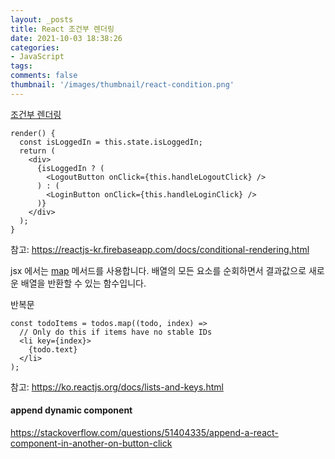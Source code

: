 ```yaml
---
layout: _posts
title: React 조건부 렌더링
date: 2021-10-03 18:38:26
categories:
- JavaScript
tags:
comments: false
thumbnail: '/images/thumbnail/react-condition.png'
---
```


[조건부 렌더링](https://ko.reactjs.org/docs/conditional-rendering.html)

```
render() {
  const isLoggedIn = this.state.isLoggedIn;
  return (
    <div>
      {isLoggedIn ? (
        <LogoutButton onClick={this.handleLogoutClick} />
      ) : (
        <LoginButton onClick={this.handleLoginClick} />
      )}
    </div>
  );
}
```

참고: https://reactjs-kr.firebaseapp.com/docs/conditional-rendering.html

jsx 에서는 [map](https://developer.mozilla.org/ko/docs/Web/JavaScript/Reference/Global_Objects/Array/map) 메서드를 사용합니다. 배열의 모든 요소를 순회하면서 결과값으로 새로운 배열을 반환할 수 있는 함수입니다.

반복문

```
const todoItems = todos.map((todo, index) =>
  // Only do this if items have no stable IDs
  <li key={index}>
    {todo.text}
  </li>
);
```

참고:
https://ko.reactjs.org/docs/lists-and-keys.html


#### append dynamic component 
https://stackoverflow.com/questions/51404335/append-a-react-component-in-another-on-button-click